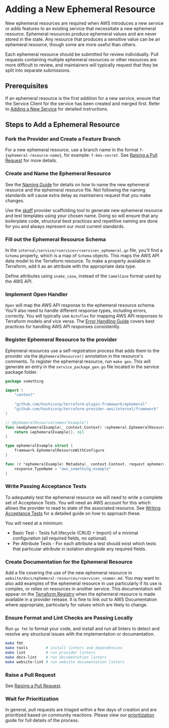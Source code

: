 <!-- markdownlint-configure-file { "code-block-style": false } -->
# Adding a New Ephemeral Resource

New ephemeral resources are required when AWS introduces a new service or adds features to an existing service that necessitate a new ephemeral resource. Ephemeral resources produce ephemeral values and are never stored in the state. Any resource that produces a sensitive value can be an ephemeral resource, though some are more useful than others.

Each ephemeral resource should be submitted for review individually. Pull requests containing multiple ephemeral resources or other resources are more difficult to review, and maintainers will typically request that they be split into separate submissions.

## Prerequisites

If an ephemeral resource is the first addition for a new service, ensure that the Service Client for the service has been created and merged first. Refer to [Adding a New Service](add-a-new-service.md) for detailed instructions.

## Steps to Add a Ephemeral Resource

### Fork the Provider and Create a Feature Branch

For a new ephemeral resource, use a branch name in the format `f-{ephemeral-resource-name}`, for example: `f-kms-secret`. See [Raising a Pull Request](raising-a-pull-request.md) for more details.

### Create and Name the Ephemeral Resource

See the [Naming Guide](naming.md#resources-and-data-sources) for details on how to name the new ephemeral resource and the ephemeral resource file. Not following the naming standards will cause extra delay as maintainers request that you make changes.

Use the [skaff](skaff.md) provider scaffolding tool to generate new ephemeral resource and test templates using your chosen name. Doing so will ensure that any boilerplate code, structural best practices and repetitive naming are done for you and always represent our most current standards.

### Fill out the Ephemeral Resource Schema

In the `internal/service/<service>/<service>_ephemeral.go` file, you'll find a `Schema` property, which is a map of `Schema` objects. This maps the AWS API data model to the Terraform resource. To make a property available in Terraform, add it as an attribute with the appropriate data type.

Define attributes using `snake_case`, instead of the `CamelCase` format used by the AWS API.

### Implement Open Handler

`Open` will map the AWS API response to the ephemeral resource schema. You’ll also need to handle different response types, including errors, correctly. You will typically use `Autoflex` for mapping AWS API responses to Terraform models and vice versa. The [Error Handling Guide](error-handling.md) covers best practices for handling AWS API responses consistently.

### Register Ephemeral Resource to the provider

Ephemeral resources use a self-registration process that adds them to the provider via the `@EphemeralResource()` annotation in the resource's comments. To register the ephemeral resource, run `make gen`. This will generate an entry in the `service_package_gen.go` file located in the service package folder.

```go
package something

import (
	"context"
	
	"github.com/hashicorp/terraform-plugin-framework/ephemeral"
	"github.com/hashicorp/terraform-provider-aws/internal/framework"
)

// @EphemeralResource(name="Example")
func newEphemeralExample(_ context.Context) (ephemeral.EphemeralResourceWithConfigure, error) {
	return &ephemeralExample{}, nil
}

type ephemeralExample struct {
	framework.EphemeralResourceWithConfigure
}

func (r *ephemeralExample) Metadata(_ context.Context, request ephemeral.MetadataRequest, response *ephemeral.MetadataResponse) {
	response.TypeName = "aws_something_example"
}
```

### Write Passing Acceptance Tests

To adequately test the ephemeral resource we will need to write a complete set of Acceptance Tests. You will need an AWS account for this which allows the provider to read to state of the associated resource. See [Writing Acceptance Tests](running-and-writing-acceptance-tests.md) for a detailed guide on how to approach these.

You will need at a minimum:

- Basic Test - Tests full lifecycle (CRUD + Import) of a minimal configuration (all required fields, no optional).
- Per Attribute Tests - For each attribute a test should exist which tests that particular attribute in isolation alongside any required fields.

### Create Documentation for the Ephemeral Resource

Add a file covering the use of the new ephemeral resource in `website/docs/ephemeral-resources/<service>_<name>.md`. You may want to also add examples of the ephemeral resource in use particularly if its use is complex, or relies on resources in another service. This documentation will appear on the [Terraform Registry](https://registry.terraform.io/providers/hashicorp/aws/latest) when the ephemeral resource is made available in a provider release. It is fine to link out to AWS Documentation where appropriate, particularly for values which are likely to change.

### Ensure Format and Lint Checks are Passing Locally

Run `go fmt` to format your code, and install and run all linters to detect and resolve any structural issues with the implementation or documentation.

```sh
make fmt
make tools        # install linters and dependencies
make lint         # run provider linters
make docs-lint    # run documentation linters
make website-lint # run website documentation linters
```

### Raise a Pull Request

See [Raising a Pull Request](raising-a-pull-request.md).

### Wait for Prioritization

In general, pull requests are triaged within a few days of creation and are prioritized based on community reactions. Please view our [prioritization](prioritization.md) guide for full details of the process.
